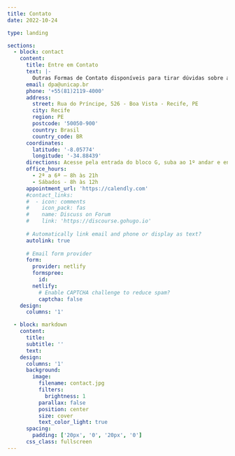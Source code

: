 ```yaml
---
title: Contato
date: 2022-10-24

type: landing

sections:
  - block: contact
    content:
      title: Entre em Contato
      text: |-
        Outras Formas de Contato disponíveis para tirar dúvidas sobre a grade curricular e sobre o curso. 
      email: dpa@unicap.br
      phone: '+55(81)2119-4000'
      address:
        street: Rua do Príncipe, 526 - Boa Vista - Recife, PE
        city: Recife
        region: PE
        postcode: '50050-900'
        country: Brasil
        country_code: BR
      coordinates:
        latitude: '-8.05774'
        longitude: '-34.88439'
      directions: Acesse pela entrada do bloco G, suba ao 1º andar e encontre o laboratorio do Loyola.
      office_hours:
        - 2ª a 6ª – 8h às 21h
        - Sábados - 8h às 12h
      appointment_url: 'https://calendly.com'
      #contact_links:
      #  - icon: comments
      #    icon_pack: fas
      #    name: Discuss on Forum
      #    link: 'https://discourse.gohugo.io'
    
      # Automatically link email and phone or display as text?
      autolink: true
    
      # Email form provider
      form:
        provider: netlify
        formspree:
          id:
        netlify:
          # Enable CAPTCHA challenge to reduce spam?
          captcha: false
    design:
      columns: '1'

  - block: markdown
    content:
      title:
      subtitle: ''
      text:
    design:
      columns: '1'
      background:
        image: 
          filename: contact.jpg
          filters:
            brightness: 1
          parallax: false
          position: center
          size: cover
          text_color_light: true
      spacing:
        padding: ['20px', '0', '20px', '0']
      css_class: fullscreen
---
```

